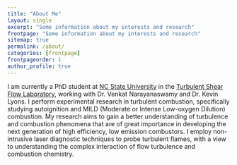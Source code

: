 ```yaml
---
title: "About Me"
layout: single
excerpt: "Some information about my interests and research"
frontpage: "Some information about my interests and research"
sitemap: true
permalink: /about/
categories: [frontpage]
frontpageorder: 1
author_profile: true
---
```


I am currently a PhD student at [NC State University](https://www.ncsu.edu/) in the [Turbulent Shear Flow Laboratory](http://www4.ncsu.edu/~vnaraya3/), working with Dr. Venkat Narayanaswamy and Dr. Kevin Lyons. I perform experimental research in turbulent combustion, specifically studying autoignition and MILD (Moderate or Intense Low-oxygen Dilution) combustion. My research aims to gain a better understanding of turbulence and combustion phenomena that are of great importance in developing the next generation of high efficiency, low emission combustors. I employ non-intrusive laser diagnostic techniques to probe turbulent flames, with a view to understanding the complex interaction of flow turbulence and combustion chemistry.
